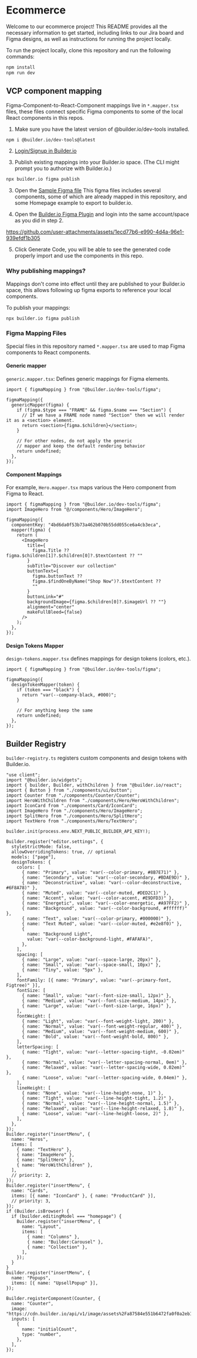 # Ecommerce

Welcome to our ecommerce project! This README provides all the necessary information to get started, including links to our Jira board and Figma designs, as well as instructions for running the project locally.

To run the project locally, clone this repository and run the following commands:

```bash
npm install
npm run dev
```


## VCP component mapping

Figma-Component-to-React-Component mappings live in `*.mapper.tsx` files, these files connect specific Figma components to some of the local React components in this repos.

1. Make sure you have the latest version of @builder.io/dev-tools installed.
```bash
npm i @builder.io/dev-tools@latest
```
2. [Login/Signup in Builder.io](https://builder.io/login)

3. Publish existing mappings into your Builder.io space. (The CLI might prompt you to authorize with Builder.io.)
```bash
npx builder.io figma publish
```

3. Open the [Sample Figma file](https://www.figma.com/design/gk3fgi86UxOGgZQohLgSGK/VCP-demo?node-id=0-1&t=IQ27EabKQr6yqH2k-1)
This figma files includes several components, some of which are already mapped in this repository, and some Homepage example to export to builder.io.


4. Open the [Builder.io Figma Plugin](https://www.figma.com/community/plugin/747985167520967365/builder-io-ai-powered-figma-to-code-react-vue-tailwind-more) and login into the same account/space as you did in step 2.

https://github.com/user-attachments/assets/1ecd77b6-e990-4d4a-96e1-939efdf1b305

5. Click Generate Code, you will be able to see the generated code properly import and use the components in this repo.



### Why publishing mappings?

Mappings don't come into effect until they are published to your Builder.io space, this allows following up figma exports to reference your local components.

To publish your mappings:

```bash
npx builder.io figma publish
```

### Figma Mapping Files

Special files in this repository named `*.mapper.tsx` are used to map Figma components to React components.

#### Generic mapper
`generic.mapper.tsx`: Defines generic mappings for Figma elements.

```tsx
import { figmaMapping } from "@builder.io/dev-tools/figma";

figmaMapping({
  genericMapper(figma) {
    if (figma.$type === "FRAME" && figma.$name === "Section") {
      // If we have a FRAME node named "Section" then we will render it as a <section> element.
      return <section>{figma.$children}</section>;
    }

    // For other nodes, do not apply the generic
    // mapper and keep the default rendering behavior
    return undefined;
  },
});
```

#### Component Mappings

For example, `Hero.mapper.tsx` maps various the Hero component from Figma to React.

```tsx
import { figmaMapping } from "@builder.io/dev-tools/figma";
import ImageHero from "@/components/Hero/ImageHero";

figmaMapping({
  componentKey: "4bd6da0f53b73a462b070b55dd055ce6a4cb3eca",
  mapper(figma) {
    return (
      <ImageHero
        title={
          figma.Title ?? figma.$children[1]?.$children[0]?.$textContent ?? ""
        }
        subTitle="Discover our collection"
        buttonText={
          figma.buttonText ??
          figma.$findOneByName("Shop Now")?.$textContent ??
          ""
        }
        buttonLink="#"
        backgroundImage={figma.$children[0]?.$imageUrl ?? ""}
        alignment="center"
        makeFullBleed={false}
      />
    );
  },
});
```


#### Design Tokens Mapper
`design-tokens.mapper.tsx` defines mappings for design tokens (colors, etc.).

```tsx
import { figmaMapping } from "@builder.io/dev-tools/figma";

figmaMapping({
  designTokenMapper(token) {
    if (token === "black") {
      return "var(--company-black, #000)";
    }

    // For anything keep the same
    return undefined;
  },
});
```


## Builder Registry

`builder-registry.ts` registers custom components and design tokens with Builder.io.

```tsx
"use client";
import "@builder.io/widgets";
import { builder, Builder, withChildren } from "@builder.io/react";
import { Button } from "./components/ui/button";
import Counter from "./components/Counter/Counter";
import HeroWithChildren from "./components/Hero/HeroWithChildren";
import IconCard from "./components/Card/IconCard";
import ImageHero from "./components/Hero/ImageHero";
import SplitHero from "./components/Hero/SplitHero";
import TextHero from "./components/Hero/TextHero";

builder.init(process.env.NEXT_PUBLIC_BUILDER_API_KEY!);

Builder.register("editor.settings", {
  styleStrictMode: false,
  allowOverridingTokens: true, // optional
  models: ["page"],
  designTokens: {
    colors: [
      { name: "Primary", value: "var(--color-primary, #8B7E71)" },
      { name: "Secondary", value: "var(--color-secondary, #BDAE9D)" },
      { name: "Deconstructive", value: "var(--color-deconstructive, #6F8A78)" },
      { name: "Muted", value: "var(--color-muted, #DED2C1)" },
      { name: "Accent", value: "var(--color-accent, #E9DFD3)" },
      { name: "Energetic", value: "var(--color-energetic, #A97FF2)" },
      { name: "Background", value: "var(--color-background, #ffffff)" },
      { name: "Text", value: "var(--color-primary, #000000)" },
      { name: "Text Muted", value: "var(--color-muted, #e2e8f0)" },
      {
        name: "Background Light",
        value: "var(--color-background-light, #FAFAFA)",
      },
    ],
    spacing: [
      { name: "Large", value: "var(--space-large, 20px)" },
      { name: "Small", value: "var(--space-small, 10px)" },
      { name: "Tiny", value: "5px" },
    ],
    fontFamily: [{ name: "Primary", value: "var(--primary-font, Figtree)" }],
    fontSize: [
      { name: "Small", value: "var(--font-size-small, 12px)" },
      { name: "Medium", value: "var(--font-size-medium, 14px)" },
      { name: "Large", value: "var(--font-size-large, 16px)" },
    ],
    fontWeight: [
      { name: "Light", value: "var(--font-weight-light, 200)" },
      { name: "Normal", value: "var(--font-weight-regular, 400)" },
      { name: "Medium", value: "var(--font-weight-medium, 600)" },
      { name: "Bold", value: "var(--font-weight-bold, 800)" },
    ],
    letterSpacing: [
      { name: "Tight", value: "var(--letter-spacing-tight, -0.02em)" },
      { name: "Normal", value: "var(--letter-spacing-normal, 0em)" },
      { name: "Relaxed", value: "var(--letter-spacing-wide, 0.02em)" },
      { name: "Loose", value: "var(--letter-spacing-wide, 0.04em)" },
    ],
    lineHeight: [
      { name: "None", value: "var(--line-height-none, 1)" },
      { name: "Tight", value: "var(--line-height-tight, 1.2)" },
      { name: "Normal", value: "var(--line-height-normal, 1.5)" },
      { name: "Relaxed", value: "var(--line-height-relaxed, 1.8)" },
      { name: "Loose", value: "var(--line-height-loose, 2)" },
    ],
  },
});
Builder.register("insertMenu", {
  name: "Heros",
  items: [
    { name: "TextHero" },
    { name: "ImageHero" },
    { name: "SplitHero" },
    { name: "HeroWithChildren" },
  ],
  // priority: 2,
});
Builder.register("insertMenu", {
  name: "Cards",
  items: [{ name: "IconCard" }, { name: "ProductCard" }],
  // priority: 3,
});
if (Builder.isBrowser) {
  if (builder.editingModel === "homepage") {
    Builder.register("insertMenu", {
      name: "Layout",
      items: [
        { name: "Columns" },
        { name: "Builder:Carousel" },
        { name: "Collection" },
      ],
    });
  }
}
Builder.register("insertMenu", {
  name: "Popups",
  items: [{ name: "UpsellPopup" }],
});

Builder.registerComponent(Counter, {
  name: "Counter",
  image: "https://cdn.builder.io/api/v1/image/assets%2Fa87584e551b6472fa0f0a2eb10f2c0ff%2F000c4b516154412498592db34d340789",
  inputs: [
    {
      name: "initialCount",
      type: "number",
    },
  ],
});
```
